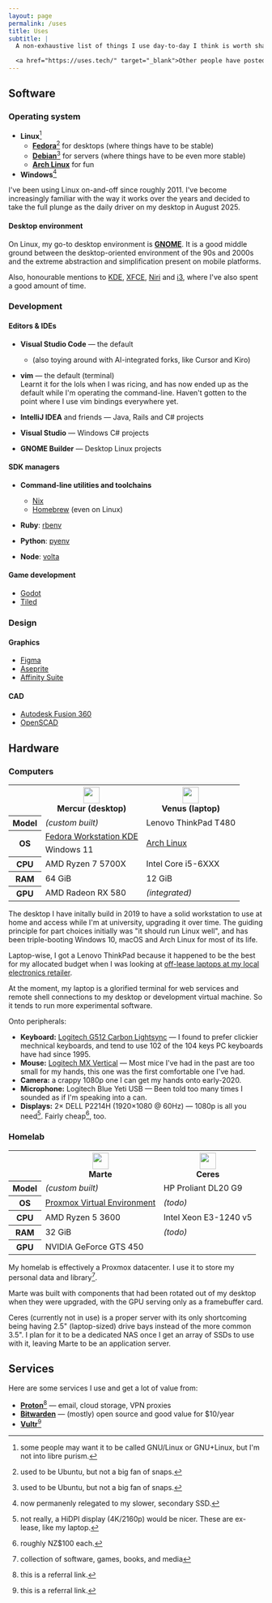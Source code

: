 ```yaml
---
layout: page
permalink: /uses
title: Uses
subtitle: |
  A non-exhaustive list of things I use day-to-day I think is worth sharing.

  <a href="https://uses.tech/" target="_blank">Other people have posted similar pages.</a>
---
```


## Software

### Operating system

* **Linux**[^gnupluslinux]
  * **[Fedora]**[^ohsnap] for desktops (where things have to be stable)
  * **[Debian]**[^ohsnap] for servers (where things have to be even more stable)
  * **[Arch Linux]** for fun
* **Windows**[^windows]

[Debian]: https://debian.org/
[Fedora]: https://fedoraproject.org/
[Arch Linux]: https://archlinux.org/

I've been using Linux on-and-off since roughly 2011. I've become increasingly
familiar with the way it works over the years and decided to take the full
plunge as the daily driver on my desktop in August 2025.

[^gnupluslinux]: some people may want it to be called GNU/Linux or GNU+Linux, but I'm not into libre purism.
[^ohsnap]: used to be Ubuntu, but not a big fan of snaps.
[^windows]: now permanenly relegated to my slower, secondary SSD.


#### Desktop environment

On Linux, my go-to desktop environment is **[GNOME]**. It is a good middle
ground between the desktop-oriented environment of the 90s and 2000s and
the extreme abstraction and simplification present on mobile platforms.

Also, honourable mentions to [KDE], [XFCE], [Niri] and [i3], where I've also
spent a good amount of time.

[GNOME]: http://gnome.org/
[KDE]: http://kde.org/
[XFCE]: https://www.xfce.org/
[Niri]: https://yalter.github.io/niri/
[i3]: https://i3wm.org/


### Development

#### Editors & IDEs

* **Visual Studio Code** &mdash; the default
  * (also toying around with AI-integrated forks, like Cursor and Kiro)

* **vim** &mdash; the default (terminal) \
  Learnt it for the lols when I was ricing, and has now ended up as the default
  while I'm operating the command-line. Haven't gotten to the point where I use
  vim bindings everywhere yet.

* **IntelliJ IDEA** and friends &mdash; Java, Rails and C# projects
* **Visual Studio** &mdash; Windows C# projects
* **GNOME Builder** &mdash; Desktop Linux projects


#### SDK managers

* **Command-line utilities and toolchains**
  * [Nix](https://nixos.org/)
  * [Homebrew](https://brew.sh/) (even on Linux)

* **Ruby**: [rbenv](https://github.com/rbenv/rbenv)
* **Python**: [pyenv](https://github.com/pyenv/pyenv)
* **Node**: [volta](https://volta.sh/)


#### Game development

* [Godot](https://godotengine.org/)
* [Tiled](https://www.mapeditor.org/)


### Design

#### Graphics

* [Figma](https://www.figma.com/)
* [Aseprite](https://www.aseprite.org/)
* [Affinity Suite](https://affinity.serif.com/)


#### CAD

* [Autodesk Fusion 360](https://www.autodesk.com/products/fusion-360/personal-download)
* [OpenSCAD](https://openscad.org/)


## Hardware

### Computers

<table>
  <tr>
    <th></th>
    <th><img src="{{ '/assets/logos/systems/mercur.svg' | relative_url }}" alt="" width="32" height="32"><br>Mercur (desktop)</th>
    <th><img src="{{ '/assets/logos/systems/venus.svg'  | relative_url }}" alt="" width="32" height="32"><br>Venus (laptop)</th>
  </tr>
  <tr>
    <th>Model</th>
    <td><i>(custom built)</i></td>
    <td>Lenovo ThinkPad T480</td>
  </tr>
  <tr>
    <th rowspan="2">OS</th>
    <td><a href="https://fedoraproject.org/kde/" target="_blank">Fedora Workstation KDE</a></td>
    <td rowspan="2"><a href="https://archlinux.org/" target="_blank">Arch Linux</a></td>
  </tr>
  <tr>
    <td>Windows 11</td>
  </tr>
  <tr>
    <th>CPU</th>
    <td>AMD Ryzen 7 5700X</td>
    <td>Intel Core i5-6XXX</td>
  </tr>
  <tr>
    <th>RAM</th>
    <td>64 GiB</td>
    <td>12 GiB</td>
  </tr>
  <tr>
    <th>GPU</th>
    <td>AMD Radeon RX 580</td>
    <td><i>(integrated)</i></td>
  </tr>
</table>

The desktop I have initally build in 2019 to have a solid workstation to use at
home and access while I'm at university, upgrading it over time. The guiding
principle for part choices initially was "it should run Linux well", and has
been triple-booting Windows 10, macOS and Arch Linux for most of its life.

Laptop-wise, I got a Lenovo ThinkPad because it happened to be the best for my
allocated budget when I was looking at [off-lease laptops at my local
electronics retailer](https://www.pbtech.co.nz/category/computers/exleased/laptops).

At the moment, my laptop is a glorified terminal for web services and
remote shell connections to my desktop or development virtual machine. So it
tends to run more experimental software.

Onto peripherals:

* **Keyboard:** [Logitech G512 Carbon Lightsync](https://www.pbtech.co.nz/product/KEYLOG4253602/Logitech-G512-CARBON-LIGHTSYNC-RGB-Clicky-Mechanic) &mdash; 
  I found to prefer clickier mechnical keyboards, and tend to use 102 of the 104 keys PC keyboards have had since 1995.
* **Mouse:** [Logitech MX Vertical](https://www.pbtech.co.nz/product/MSELOG4393045/Logitech-MX-Vertical-Advanced-Ergonomic-Wireless-M) &mdash;
  Most mice I've had in the past are too small for my hands, this one was the first comfortable one I've had.
* **Camera:** a crappy 1080p one I can get my hands onto early-2020.
* **Microphone:** Logitech Blue Yeti USB &mdash;
  Been told too many times I sounded as if I'm speaking into a can.
* **Displays:** 2&times; DELL P2214H (1920&times;1080 @ 60Hz) &mdash;
  1080p is all you need[^1080p]. Fairly cheap[^cheap], too.

[^1080p]: not really, a HiDPI display (4K/2160p) would be nicer. These are ex-lease, like my laptop.
[^cheap]: roughly NZ$100 each.


### Homelab

<table>
  <tr>
    <th></th>
    <th><img src="{{ '/assets/logos/systems/marte.svg' | relative_url }}" alt="" width="32" height="32"><br>Marte</th>
    <th><img src="{{ '/assets/logos/systems/ceres.svg' | relative_url }}" alt="" width="32" height="32"><br>Ceres</th>
  </tr>
  <tr>
    <th>Model</th>
    <td><i>(custom built)</i></td>
    <td>HP Proliant DL20 G9</td>
  </tr>
  <tr>
    <th>OS</th>
    <td><a href="https://www.proxmox.com/en/" target="_blank">Proxmox Virtual Environment</a></td>
    <td><i>(todo)</i></td>
  </tr>
  <tr>
    <th>CPU</th>
    <td>AMD Ryzen 5 3600</td>
    <td>Intel Xeon E3-1240 v5</td>
  </tr>
  <tr>
    <th>RAM</th>
    <td>32 GiB</td>
    <td><i>(todo)</i></td>
  </tr>
  <tr>
    <th>GPU</th>
    <td>NVIDIA GeForce GTS 450</td>
    <td></td>
  </tr>
</table>

My homelab is effectively a Proxmox datacenter. I use it to store my
personal&nbsp;data and library[^library].

Marte was built with components that had been rotated out of my desktop when
they were upgraded, with the GPU serving only as a framebuffer card.

Ceres (currently not in use) is a proper server with its only shortcoming being
having 2.5" (laptop-sized) drive bays instead of the more common 3.5". I plan
for it to be a dedicated NAS once I get an array of SSDs to use with it,
leaving Marte to be an application server.

[^library]: collection of software, games, books, and media 


## Services

Here are some services I use and get a lot of value from:

* [**Proton**](https://pr.tn/ref/5BB3E8N0QM80)[^referral] &mdash; email, cloud storage, VPN proxies
* [**Bitwarden**](https://bitwarden.com) &mdash; (mostly) open source and good value for $10/year
* [**Vultr**](https://www.vultr.com/?ref=9807211)[^referral]

[^referral]: this is a referral link.

